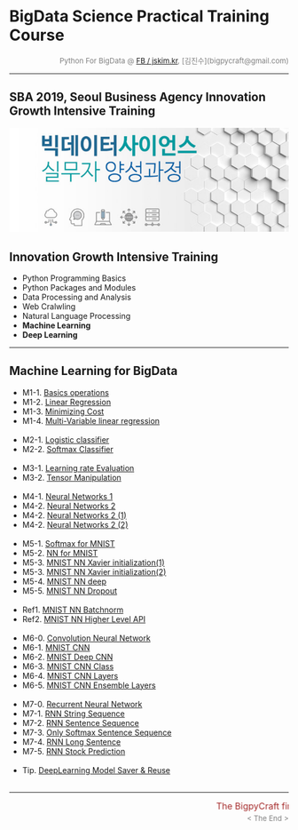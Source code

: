 
# BigData Science Practical Training Course

<div align='right'><font size=2 color='gray'>Python For BigData @ <font color='blue'><a href='https://www.facebook.com/jskim.kr'>FB / jskim.kr</a></font>, [김진수](bigpycraft@gmail.com)</font></div>
<hr>

## SBA 2019, Seoul Business Agency Innovation Growth Intensive Training

<img src="../images/img_main_front.png">

## Innovation Growth Intensive Training
- Python Programming Basics
- Python Packages and Modules
- Data Processing and Analysis
- Web Cralwling
- Natural Language Processing
- <b>Machine Learning</b>
- <b>Deep Learning</b>

<hr>

## Machine Learning for BigData

- M1-1. [Basics operations                         ][ML1010]
- M1-2. [Linear Regression                         ][ML1020]
- M1-3. [Minimizing Cost                           ][ML1030]
- M1-4. [Multi-Variable linear regression          ][ML1040]
<br/><br/>
- M2-1. [Logistic classifier                       ][ML2010]
- M2-2. [Softmax Classifier                        ][ML2020]
<br/><br/>
- M3-1. [Learning rate Evaluation                  ][ML3010]
- M3-2. [Tensor Manipulation                       ][ML3020]
<br/><br/>
- M4-1. [Neural Networks 1                         ][ML4010]
- M4-2. [Neural Networks 2                         ][ML4020]
- M4-2. [Neural Networks 2 (1)                     ][ML4021]
- M4-2. [Neural Networks 2 (2)                     ][ML4022]
<br/><br/>
- M5-1. [Softmax for MNIST                         ][ML5110]
- M5-2. [NN for MNIST                              ][ML5120]
- M5-3. [MNIST NN Xavier initialization(1)         ][ML5132]
- M5-3. [MNIST NN Xavier initialization(2)         ][ML5133]
- M5-4. [MNIST NN deep                             ][ML5140]
- M5-5. [MNIST NN Dropout                          ][ML5150]
<br/><br/>
- Ref1. [MNIST NN Batchnorm                        ][ML5160]
- Ref2. [MNIST NN Higher Level API                 ][ML5170]
<br/><br/>
- M6-0. [Convolution Neural Network                ][ML6200]
- M6-1. [MNIST CNN                                 ][ML6210]
- M6-2. [MNIST Deep CNN                            ][ML6220]
- M6-3. [MNIST CNN Class                           ][ML6230]
- M6-4. [MNIST CNN Layers                          ][ML6240]
- M6-5. [MNIST CNN Ensemble Layers                 ][ML6250]
<br/><br/>
- M7-0. [Recurrent Neural Network                  ][ML7210]
- M7-1. [RNN String Sequence                       ][ML7210]
- M7-2. [RNN Sentence Sequence                     ][ML7220]
- M7-3. [Only Softmax Sentence Sequence            ][ML7230]
- M7-4. [RNN Long Sentence                         ][ML7240]
- M7-5. [RNN Stock Prediction                      ][ML7250]
<br/><br/>
- Tip.  [DeepLearning Model Saver & Reuse          ][ML8100]
<br/><br/>


[ML1010]:  https://htmlpreview.github.io/?https://github.com/lukejskim/sba19-seoulit/blob/master/notebook/html_mldl/BDA-ML101-Basics_operations.html                 "Go ML1010"
[ML1020]:  https://htmlpreview.github.io/?https://github.com/lukejskim/sba19-seoulit/blob/master/notebook/html_mldl/BDA-ML102-Linear_Regression.html                 "Go ML1020"
[ML1030]:  https://htmlpreview.github.io/?https://github.com/lukejskim/sba19-seoulit/blob/master/notebook/html_mldl/BDA-ML103-Minimizing_Cost.html                   "Go ML1030"
[ML1040]:  https://htmlpreview.github.io/?https://github.com/lukejskim/sba19-seoulit/blob/master/notebook/html_mldl/BDA-ML104-Multi-Variable_linear_regression.html  "Go ML1040"

[ML2010]:  https://htmlpreview.github.io/?https://github.com/lukejskim/sba19-seoulit/blob/master/notebook/html_mldl/BDA-ML201-Logistic_classifier_ver2.html          "Go ML2010"
[ML2020]:  https://htmlpreview.github.io/?https://github.com/lukejskim/sba19-seoulit/blob/master/notebook/html_mldl/BDA-ML202-Softmax_Classifier.html                "Go ML2020"

[ML3010]:  https://htmlpreview.github.io/?https://github.com/lukejskim/sba19-seoulit/blob/master/notebook/html_mldl/BDA-ML301-Learning_rate_Evaluation.html          "Go ML3010"
[ML3020]:  https://htmlpreview.github.io/?https://github.com/lukejskim/sba19-seoulit/blob/master/notebook/html_mldl/BDA-ML302-Tensor_Manipulation.html               "Go ML3020"

[ML4010]:  https://htmlpreview.github.io/?https://github.com/lukejskim/sba19-seoulit/blob/master/notebook/html_mldl/BDA-ML401-Neural_Networks.html                   "Go ML4010"
[ML4020]:  https://htmlpreview.github.io/?https://github.com/lukejskim/sba19-seoulit/blob/master/notebook/html_mldl/BDA-ML402_Neural_Networks.html                   "Go ML4020"
[ML4021]:  https://htmlpreview.github.io/?https://github.com/lukejskim/sba19-seoulit/blob/master/notebook/html_mldl/BDA-ML402_Neural_Networks_2-1.html               "Go ML4020"
[ML4022]:  https://htmlpreview.github.io/?https://github.com/lukejskim/sba19-seoulit/blob/master/notebook/html_mldl/BDA-ML402_Neural_Networks_2-2.html               "Go ML4020"

[ML5110]:  https://htmlpreview.github.io/?https://github.com/lukejskim/sba19-seoulit/blob/master/notebook/html_mldl/BDA-ML511-Softmax_for_MNIST.html                 "Go ML5110"
[ML5120]:  https://htmlpreview.github.io/?https://github.com/lukejskim/sba19-seoulit/blob/master/notebook/html_mldl/BDA-ML512-NN_for_MNIST.html                      "Go ML5120"
[ML5132]:  https://htmlpreview.github.io/?https://github.com/lukejskim/sba19-seoulit/blob/master/notebook/html_mldl/BDA-ML513-MNIST_NN_Xavier2.html                  "Go ML5130"
[ML5133]:  https://htmlpreview.github.io/?https://github.com/lukejskim/sba19-seoulit/blob/master/notebook/html_mldl/BDA-ML513-MNIST_NN_Xavier3.html                  "Go ML5130"
[ML5140]:  https://htmlpreview.github.io/?https://github.com/lukejskim/sba19-seoulit/blob/master/notebook/html_mldl/BDA-ML514-MNIST_NN_deep.html                     "Go ML5140"
[ML5150]:  https://htmlpreview.github.io/?https://github.com/lukejskim/sba19-seoulit/blob/master/notebook/html_mldl/BDA-ML515-MNIST_NN_Dropout.html                  "Go ML5150"

[ML5160]:  https://htmlpreview.github.io/?https://github.com/lukejskim/sba19-seoulit/blob/master/notebook/html_mldl/BDA-ML516-MNIST_NN_Batchnorm.html                "Go ML5160"
[ML5170]:  https://htmlpreview.github.io/?https://github.com/lukejskim/sba19-seoulit/blob/master/notebook/html_mldl/BDA-ML517-MNIST_NN_Higher_Level_API.html         "Go ML5170"

[ML6200]:  https://htmlpreview.github.io/?https://github.com/lukejskim/sba19-seoulit/blob/master/notebook/html_mldl/BDA-ML620-CNN_Basics.html                        "Go ML6200"
[ML6210]:  https://htmlpreview.github.io/?https://github.com/lukejskim/sba19-seoulit/blob/master/notebook/html_mldl/BDA-ML621-MNIST_CNN.html                         "Go ML6210"
[ML6220]:  https://htmlpreview.github.io/?https://github.com/lukejskim/sba19-seoulit/blob/master/notebook/html_mldl/BDA-ML622-MNIST_Deep_CNN.html                    "Go ML6220"
[ML6230]:  https://htmlpreview.github.io/?https://github.com/lukejskim/sba19-seoulit/blob/master/notebook/html_mldl/BDA-ML623-MNIST_CNN_Class.html                   "Go ML6230"
[ML6240]:  https://htmlpreview.github.io/?https://github.com/lukejskim/sba19-seoulit/blob/master/notebook/html_mldl/BDA-ML624-MNIST_CNN_Layers.html                  "Go ML6240"
[ML6250]:  https://htmlpreview.github.io/?https://github.com/lukejskim/sba19-seoulit/blob/master/notebook/html_mldl/BDA-ML625-MNIST_CNN_Ensemble_Layers.html         "Go ML6250"

[ML7210]:  https://htmlpreview.github.io/?https://github.com/lukejskim/sba19-seoulit/blob/master/notebook/html_mldl/BDA-ML721_RNN_String_Sequence.html               "Go ML7210"
[ML7210]:  https://htmlpreview.github.io/?https://github.com/lukejskim/sba19-seoulit/blob/master/notebook/html_mldl/BDA-ML721_RNN_String_Sequence.html               "Go ML7210"
[ML7220]:  https://htmlpreview.github.io/?https://github.com/lukejskim/sba19-seoulit/blob/master/notebook/html_mldl/BDA-ML722_RNN_Sentence_Sequence.html             "Go ML7220"
[ML7230]:  https://htmlpreview.github.io/?https://github.com/lukejskim/sba19-seoulit/blob/master/notebook/html_mldl/BDA-ML723_Only_Softmax_Sentence_Sequence.html    "Go ML7230"
[ML7240]:  https://htmlpreview.github.io/?https://github.com/lukejskim/sba19-seoulit/blob/master/notebook/html_mldl/BDA-ML724_RNN_Long_Sentence.html                 "Go ML7240"
[ML7250]:  https://htmlpreview.github.io/?https://github.com/lukejskim/sba19-seoulit/blob/master/notebook/html_mldl/BDA-ML725_RNN_Stock_Prediction.html              "Go ML7250"

[ML8100]:  https://htmlpreview.github.io/?https://github.com/lukejskim/sba19-seoulit/blob/master/notebook/html_mldl/BDA-ML810_NN_Saver.html                          "Go ML8100"


<hr>
<marquee><font size=3 color='brown'>The BigpyCraft find the information to design valuable society with Technology & Craft.</font></marquee>
<div align='right'><font size=2 color='gray'> &lt; The End &gt; </font></div>
